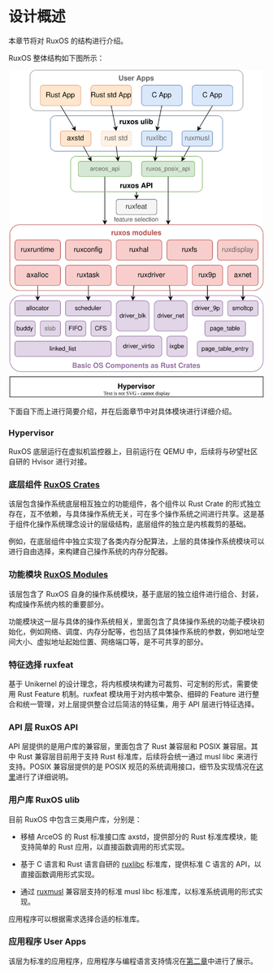 
# 设计概述

本章节将对 RuxOS 的结构进行介绍。

RuxOS 整体结构如下图所示：

<p align="center">
    <img src="../figures/ruxos.svg" alt="RuxOS-Structure" width="500">
</p>

下面自下而上进行简要介绍，并在后面章节中对具体模块进行详细介绍。

### Hypervisor

RuxOS 底层运行在虚拟机监控器上，目前运行在 QEMU 中，后续将与矽望社区自研的 Hvisor 进行对接。

### 底层组件 [RuxOS Crates](./crates/crates.md)

该层包含操作系统底层相互独立的功能组件，各个组件以 Rust Crate 的形式独立存在，互不依赖，与具体操作系统无关，可在多个操作系统之间进行共享。这是基于组件化操作系统理念设计的层级结构，底层组件的独立是内核裁剪的基础。

例如，在底层组件中独立实现了各类内存分配算法，上层的具体操作系统模块可以进行自由选择，来构建自己操作系统的内存分配器。

### 功能模块 [RuxOS Modules](./modules/modules.md)

该层包含了 RuxOS 自身的操作系统模块，基于底层的独立组件进行组合、封装，构成操作系统内核的重要部分。

功能模块这一层与具体的操作系统相关，里面包含了具体操作系统的功能子模块初始化，例如网络、调度、内存分配等，也包括了具体操作系统的参数，例如地址空间大小、虚拟地址起始位置、网络端口等，是不可共享的部分。

### 特征选择 ruxfeat

基于 Unikernel 的设计理念，将内核模块构建为可裁剪、可定制的形式，需要使用 Rust Feature 机制。ruxfeat 模块用于对内核中繁杂、细碎的 Feature 进行整合和统一管理，对上层提供整合过后简洁的特征集，用于 API 层进行特征选择。

### API 层 RuxOS API

API 层提供的是用户库的兼容层，里面包含了 Rust 兼容层和 POSIX 兼容层。其中 Rust 兼容层目前用于支持 Rust 标准库，后续将会统一通过 musl libc 来进行支持。POSIX 兼容层提供的是 POSIX 规范的系统调用接口，细节及实现情况在[这里](../chap07/ulib/ruxos-posix-api.md)进行了详细说明。

### 用户库 RuxOS ulib

目前 RuxOS 中包含三类用户库，分别是：

- 移植 ArceOS 的 Rust 标准接口库 axstd，提供部分的 Rust 标准库模块，能支持简单的 Rust 应用，以直接函数调用的形式实现。

- 基于 C 语言和 Rust 语言自研的 [ruxlibc](../chap07/ulib/ruxlibc.md) 标准库，提供标准 C 语言的 API，以直接函数调用形式实现。

- 通过 [ruxmusl](../chap07/ulib/ruxmusl.md) 兼容层支持的标准 musl libc 标准库，以标准系统调用的形式实现。

应用程序可以根据需求选择合适的标准库。

### 应用程序 User Apps

该层为标准的应用程序，应用程序与编程语言支持情况在[第二章](../chap02/apps/root.md)中进行了展示。

